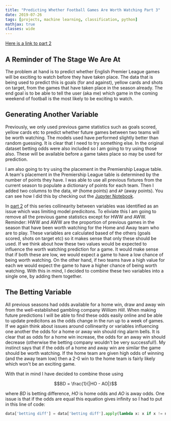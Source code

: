 ```yaml
---
title: "Predicting Whether Football Games Are Worth Watching Part 3"
date: 2019-07-26
tags: [projects, machine learning, classification, python]
mathjax: true
classes: wide
---
```


[Here is a link to part 2](http://sjhatfield.github.io/EPL_2)

## A Reminder of The Stage We Are At

The problem at hand is to predict whether English Premier League games will be exciting to watch before they have taken place. The data that is being used to predict this is goals (for and against), yellow cards and shots on target, from the games that have taken place in the season already. The end goal is to be able to tell the user (aka me) which game in the coming weekend of football is the most likely to be exciting to watch.

## Generating Another Variable

Previously, we only used previous game statistics such as goals scored, yellow cards etc to predict whether future games between two teams will be worth watching. The models used have performed slightly better than random guessing. It is clear that I need to try something else. In the original dataset betting odds were also included so I am going to try using those also. These will be available before a game takes place so may be used for prediction.

I am also going to try using the placement in the Premiership League table. A team's placement in the Premiership League table is determined by the number of points they have. I was able to use all previous fixtures from the current season to populate a dictionary of points for each team. Then I added two columns to the data, `HP` (home points) and `AP` (away points). You can see how I did this by checking out the [Jupyter Notebook](https://github.com/sjhatfield/worthwatching/blob/master/Team_Points.ipynb).

In [part 2](http://sjhatfield.github.io/EPL_2) of this series collinearity between variables was identified as an issue which was limiting model predicitons. To eliviate this I am going to remove all the previous game statistics except for HWW and AWW. Reminder: HWW and AWW are the proportion of previous games in the season that have been worth watching for the Home and Away team who are to play. These variables are calculated based of the others (goals scored, shots on target etc) so it makes sense that only these should be used. If we think about how these two values would be expected to influence the worth watching prediction for a game. It would make sense that if both these are low, we would expect a game to have a low chance of being worth watching. On the other hand, if two teams have a high value for each we would expect the game to have a higher chance of being worth watching. With this in mind, I decided to combine these two variables into a single one, by adding them together.

## The Betting Variable

All previous seasons had odds available for a home win, draw and away win from the well-established gambling company *William Hill*. When making future predictions I will be able to find these odds easily online and be able to update predicitons as the odds change in the run up to a week of games. If we again think about issues around collinearity or variables influencing one another the odds for a home or away win should ring alarm bells. It is clear that as odds for a home win increase, the odds for an away win should decrease (otherwise the betting company wouldn't be very successful!).  My instinct says that if the odds of a home and away win are similar the game should be worth watching. If the home team are given high odds of winning (and the away team low) then a 2-0 win to the home team is fairly likely which won't be an exciting game.

With that in mind I have decided to combine those using 

$$BD = \frac{1}{|HO - AO|}$$

where $BD$ is betting difference, $HO$ is home odds and $AO$ is away odds. One issue is that if the odds are equal this equation gives infinity so I had to put in this line of code:

```python
data['betting diff'] = data['betting diff'].apply(lambda x: x if x != np.inf else 0.01)
```